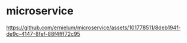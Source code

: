 ﻿# microservice
 
 
 
 
 
 
 
 
 
 
 https://github.com/ernielum/microservice/assets/101778511/8deb194f-de9c-4147-8fef-88f4fff72c95
